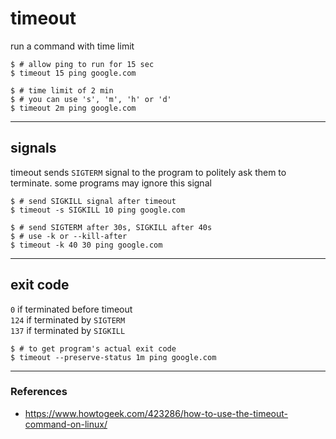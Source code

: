# timeout

run a command with time limit

```shell
$ # allow ping to run for 15 sec
$ timeout 15 ping google.com

$ # time limit of 2 min
$ # you can use 's', 'm', 'h' or 'd'
$ timeout 2m ping google.com
```

---

## signals

timeout sends `SIGTERM` signal to the program to politely ask them to terminate.
some programs may ignore this signal

```shell
$ # send SIGKILL signal after timeout
$ timeout -s SIGKILL 10 ping google.com

$ # send SIGTERM after 30s, SIGKILL after 40s
$ # use -k or --kill-after
$ timeout -k 40 30 ping google.com
```

---

## exit code

`0` if terminated before timeout  
`124` if terminated by `SIGTERM`  
`137` if terminated by `SIGKILL`

```shell
$ # to get program's actual exit code
$ timeout --preserve-status 1m ping google.com
```

---

### References

* <https://www.howtogeek.com/423286/how-to-use-the-timeout-command-on-linux/>
